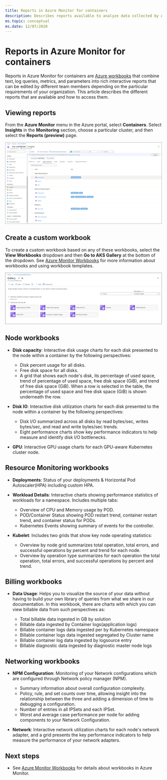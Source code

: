 ```yaml
---
title: Reports in Azure Monitor for containers
description: Describes reports available to analyze data collected by Azure Monitor for containers.
ms.topic: conceptual
ms.date: 12/07/2020
---
```


# Reports in Azure Monitor for containers
Reports in Azure Monitor for containers are [Azure workbooks](../platform/workbooks-overview.md) that combine text, log queries, metrics, and parameters into rich interactive reports that can be edited by different team members depending on the particular requirements of your organization. This article describes the different reports that are available and how to access them.

## Viewing reports
From the **Azure Monitor** menu in the Azure portal, select **Containers**. Select **Insights** in the **Monitoring** section, choose a particular cluster, and then select the **Reports (preview)** page. 

[![Reports page](media/container-insights-reports/reports-page.png)](media/container-insights-reports/reports-page.png#lightbox)

## Create a custom workbook
To create a custom workbook based on any of these workbooks, select the **View Workbooks** dropdown and then **Go to AKS Gallery** at the bottom of the dropdown. See [Azure Monitor Workbooks](../platform/workbooks-overview.md) for more information about workbooks and using workbook templates.

[![AKS gallery](media/container-insights-reports/aks-gallery.png)](media/container-insights-reports/aks-gallery.png#lightbox)

## Node workbooks

- **Disk capacity**: Interactive disk usage charts for each disk presented to the node within a container by the following perspectives:

    - Disk percent usage for all disks.
    - Free disk space for all disks.
    - A grid that shows each node's disk, its percentage of used space, trend of percentage of used space, free disk space (GiB), and trend of free disk space (GiB). When a row is selected in the table, the percentage of used space and free disk space (GiB) is shown underneath the row.

- **Disk IO**: Interactive disk utilization charts for each disk presented to the node within a container by the following perspectives:

    - Disk I/O summarized across all disks by read bytes/sec, writes bytes/sec, and read and write bytes/sec trends.
    - Eight performance charts show key performance indicators to help measure and identify disk I/O bottlenecks.

- **GPU**: Interactive GPU usage charts for each GPU-aware Kubernetes cluster node.

## Resource Monitoring workbooks

- **Deployments**: Status of your deployments & Horizontal Pod Autoscaler(HPA) including custom HPA. 
  
- **Workload Details**: Interactive charts showing performance statistics of workloads for a namespace. Includes multiple tabs:

  - Overview of CPU and Memory usage by POD.
  - POD/Container Status showing POD restart trend, container restart trend, and container status for PODs.
  - Kubernetes Events showing summary of events for the controller.

- **Kubelet**: Includes two grids that show key node operating statistics:

    - Overview by node grid summarizes total operation, total errors, and successful operations by percent and trend for each node.
    - Overview by operation type summarizes for each operation the total operation, total errors, and successful operations by percent and trend.
## Billing workbooks

- **Data Usage**: Helps you to visualize the source of your data without having to build your own library of queries from what we share in our documentation. In this workbook, there are charts with which you can view billable data from such perspectives as:

  - Total billable data ingested in GB by solution
  - Billable data ingested by Container logs(application logs)
  - Billable container logs data ingested per by Kubernetes namespace
  - Billable container logs data ingested segregated by Cluster name
  - Billable container log data ingested by logsource entry
  - Billable diagnostic data ingested by diagnostic master node logs

## Networking workbooks

- **NPM Configuration**:  Monitoring of your Network configurations which are configured through Network policy manager (NPM).

  - Summary information about overall configuration complexity.
  - Policy, rule, and set counts over time, allowing insight into the relationship between the three and adding a dimension of time to debugging a configuration.
  - Number of entries in all IPSets and each IPSet.
  - Worst and average case performance per node for adding components to your Network Configuration.

- **Network**: Interactive network utilization charts for each node's network adapter, and a grid presents the key performance indicators to help measure the performance of your network adapters.



## Next steps

- See [Azure Monitor Workbooks](../platform/workbooks-overview.md) for details about workbooks in Azure Monitor.
